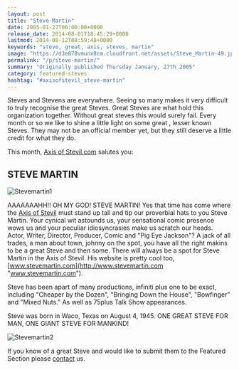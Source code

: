 ```yaml
---
layout: post
title: "Steve Martin"
date: 2005-01-27T06:00:00+0000
release_date: 2014-08-01T18:45:29+0000
lastmod: 2014-08-12T08:59:48+0000
keywords: "steve, great, axis, steves, martin"
image: "https://d3e878vmunx8cm.cloudfront.net/assets/Steve_Martin-49.jpg"
permalink: "/p/steve-martin/"
summary: "Originally published Thursday January, 27th 2005"
category: featured-steves
hashtag: "#axisofstevil_steve-martin"
---
```


[id_1]: https://d3e878vmunx8cm.cloudfront.net/assets/Steve_Martin-49.jpg "Stevemartin1"[id_2]: https://d3e878vmunx8cm.cloudfront.net/assets/Steve_Martin-108.jpg "Stevemartin2"
Steves and Stevens are everywhere. Seeing so many makes it very difficult to truly recognise the great Steves. Great Steves are what hold this organization together. Without great steves this would surely fail. Every month or so we like to shine a little light on some great , lesser known Steves. They may not be an official member yet, but they still deserve a little credit for what they do.

This month, [Axis of Stevil.com](/ "Axis of Stevil.com") salutes you:

## STEVE MARTIN ##

![Stevemartin1][id_1]

AAAAAAAHH!! OH MY GOD! STEVE  MARTIN! Yes that time has come where the [Axis of Stevil](/ "Axis of Stevil") must stand up tall and tip our proverbial hats to you Steve Martin. Your cynical wit astounds us, your sensational comic presence wows us and your peculiar idiosyncrasies make us scratch our heads. Actor, Writer, Director, Producer, Comic and "Pig Eye Jackson"? A jack of all trades, a man about town, johnny on the spot, you have all the right makins to be a great Steve and then some. There will always be a spot for Steve Martin in the Axis of Stevil. His website is pretty cool too, [www.stevemartin.com](http://www.stevemartin.com "www.stevemartin.com").

Steve has been apart of many productions, infiniti plus one to be exact, including "Cheaper by the Dozen", "Bringing Down the House", "Bowfinger" and "Mixed Nuts." As well as 75plus Talk Show appearances.

Steve was born in Waco, Texas on August 4, 1945. ONE GREAT STEVE FOR MAN, ONE GIANT STEVE FOR MANKIND!

![Stevemartin2][id_2]

If you know of a great Steve and would like to submit them to the Featured Section please [contact](/contact) us.
